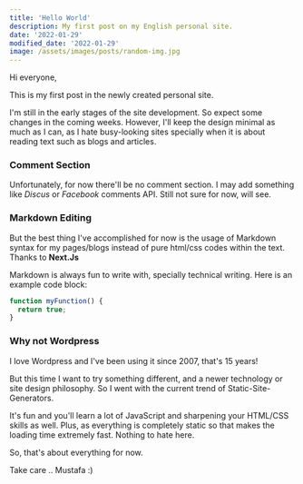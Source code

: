 ```yaml
---
title: 'Hello World'
description: My first post on my English personal site.
date: '2022-01-29'
modified_date: '2022-01-29'
image: /assets/images/posts/random-img.jpg
---
```


Hi everyone, 

This is my first post in the newly created personal site. 

I'm still in the early stages of the site development. So expect some changes in the coming weeks. However, I'll keep the design minimal as much as I can, as I hate busy-looking sites specially when it is about reading text such as blogs and articles. 

### Comment Section

Unfortunately, for now there'll be no comment section. I may add something like *Discus* or *Facebook* comments API. Still not sure for now, will see.

### Markdown Editing

But the best thing I've accomplished for now is the usage of Markdown syntax for my pages/blogs instead of pure html/css codes within the text. Thanks to **Next.Js**

Markdown is always fun to write with, specially technical writing. Here is an example code block:

```js
function myFunction() {
  return true;
}
```



### Why not Wordpress

I love Wordpress and I've been using it since 2007, that's 15 years!

But this time I want to try something different, and a newer technology or site design philosophy. So I went with the current trend of Static-Site-Generators. 

It's fun and you'll learn a lot of JavaScript and sharpening your HTML/CSS skills as well. Plus, as everything is completely static so that makes the loading time extremely fast. Nothing to hate here.

So, that's about everything for now.

Take care .. Mustafa :)
